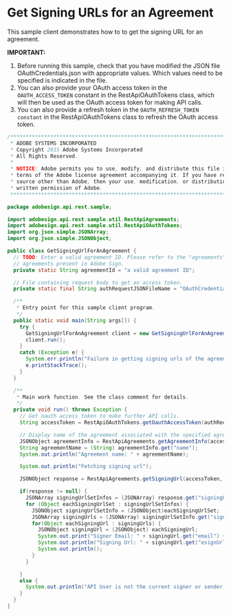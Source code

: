 # Get Signing URLs for an Agreement

This sample client demonstrates how to to get the signing URL for an agreement.

**IMPORTANT:**

1. Before running this sample, check that you have modified the JSON file OAuthCredentials.json with appropriate values. Which values need to be specified is indicated in the file.
2. You can also provide your OAuth access token in the `OAUTH_ACCESS_TOKEN` constant in the RestApiOAuthTokens class, which will then be used as the OAuth access token for making API calls.
3. You can also provide a refresh token in the `OAUTH_REFRESH_TOKEN constant` in the RestApiOAuthTokens class to refresh the OAuth access token.

```java
/*************************************************************************
 * ADOBE SYSTEMS INCORPORATED
 * Copyright 2015 Adobe Systems Incorporated
 * All Rights Reserved.
 *
 * NOTICE: Adobe permits you to use, modify, and distribute this file in accordance with the
 * terms of the Adobe license agreement accompanying it. If you have received this file from a
 * source other than Adobe, then your use, modification, or distribution of it requires the prior
 * written permission of Adobe.
 **************************************************************************/

package adobesign.api.rest.sample;

import adobesign.api.rest.sample.util.RestApiAgreements;
import adobesign.api.rest.sample.util.RestApiOAuthTokens;
import org.json.simple.JSONArray;
import org.json.simple.JSONObject;

public class GetSigningUrlForAnAgreement {
  // TODO: Enter a valid agreement ID. Please refer to the "agreements" end-point in the API documentation to learn how to obtain IDs of
  // agreements present in Adobe Sign.
  private static String agreementId = "a valid agreement ID";

  // File containing request body to get an access token.
  private static final String authRequestJSONFileName = "OAuthCredentials.json";

  /**
   * Entry point for this sample client program.
   */
  public static void main(String args[]) {
    try {
      GetSigningUrlForAnAgreement client = new GetSigningUrlForAnAgreement();
      client.run();
    }
    catch (Exception e) {
      System.err.println("Failure in getting signing urls of the agreement.");
      e.printStackTrace();
    }
  }

  /**
   * Main work function. See the class comment for details.
   */
  private void run() throws Exception {
    // Get oauth access token to make further API calls.
    String accessToken = RestApiOAuthTokens.getOauthAccessToken(authRequestJSONFileName);

    // Display name of the agreement associated with the specified agreement ID.
    JSONObject agreementInfo = RestApiAgreements.getAgreementInfo(accessToken, agreementId);
    String agreementName = (String) agreementInfo.get("name");
    System.out.println("Agreement name: " + agreementName);

    System.out.println("Fetching signing url");

    JSONObject response = RestApiAgreements.getSigningUrl(accessToken, agreementId);

    if(response != null) {
      JSONArray signingUrlSetInfos = (JSONArray) response.get("signingUrlSetInfos");
      for (Object eachSigningUrlSet : signingUrlSetInfos) {
        JSONObject signingUrlSetInfo = (JSONObject)eachSigningUrlSet;
        JSONArray signingUrls = (JSONArray) signingUrlSetInfo.get("signingUrls");
        for(Object eachSigningUrl : signingUrls) {
          JSONObject signingUrl = (JSONObject) eachSigningUrl;
          System.out.print("Signer Email: " + signingUrl.get("email") + ", ");
          System.out.println("Signing Url: " + signingUrl.get("esignUrl"));
          System.out.println();
        }
      }

    }
    else {
      System.out.println("API User is not the current signer or sender of agreement: " + agreementName);
    }
  }
}
```